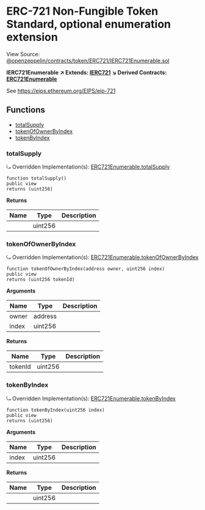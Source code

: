 # ERC-721 Non-Fungible Token Standard, optional enumeration extension

View Source: [@openzeppelin/contracts/token/ERC721/IERC721Enumerable.sol](https://github.com/Dapp-Wizards/Avastars-Contracts/blob/master/@openzeppelin/contracts/token/ERC721/IERC721Enumerable.sol)

**IERC721Enumerable** **↗ Extends: [IERC721](IERC721.md)**
**↘ Derived Contracts: [ERC721Enumerable](ERC721Enumerable.md)**

See https://eips.ethereum.org/EIPS/eip-721

## **Functions**

- [totalSupply](#totalsupply)
- [tokenOfOwnerByIndex](#tokenofownerbyindex)
- [tokenByIndex](#tokenbyindex)

### totalSupply

⤿ Overridden Implementation(s): [ERC721Enumerable.totalSupply](ERC721Enumerable.md#totalsupply)

```solidity
function totalSupply()
public view
returns (uint256)
```

**Returns**

| Name        | Type           | Description  |
| ------------- |------------- | -----|
|  | uint256 |  | 

### tokenOfOwnerByIndex

⤿ Overridden Implementation(s): [ERC721Enumerable.tokenOfOwnerByIndex](ERC721Enumerable.md#tokenofownerbyindex)

```solidity
function tokenOfOwnerByIndex(address owner, uint256 index)
public view
returns (uint256 tokenId)
```

**Arguments**

| Name        | Type           | Description  |
| ------------- |------------- | -----|
| owner | address |  | 
| index | uint256 |  | 

**Returns**

| Name        | Type           | Description  |
| ------------- |------------- | -----|
| tokenId | uint256 |  | 

### tokenByIndex

⤿ Overridden Implementation(s): [ERC721Enumerable.tokenByIndex](ERC721Enumerable.md#tokenbyindex)

```solidity
function tokenByIndex(uint256 index)
public view
returns (uint256)
```

**Arguments**

| Name        | Type           | Description  |
| ------------- |------------- | -----|
| index | uint256 |  | 

**Returns**

| Name        | Type           | Description  |
| ------------- |------------- | -----|
|  | uint256 |  | 

